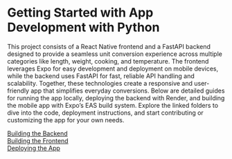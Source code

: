 # Getting Started with App Development with Python

This project consists of a React Native frontend and a FastAPI backend designed to provide a seamless unit conversion experience across multiple categories like length, weight, cooking, and temperature. The frontend leverages Expo for easy development and deployment on mobile devices, while the backend uses FastAPI for fast, reliable API handling and scalability. Together, these technologies create a responsive and user-friendly app that simplifies everyday conversions. Below are detailed guides for running the app locally, deploying the backend with Render, and building the mobile app with Expo’s EAS build system. Explore the linked folders to dive into the code, deployment instructions, and start contributing or customizing the app for your own needs.


[Building the Backend](../AppDevelopment/HowToBuildAnApp_Backend.ipynb)  
[Building the Frontend](../AppDevelopment/HotToBuildAnApp_Frontend.ipynb)  
[Deploying the App](../AppDevelopment/HowToDeployApp.ipynb)  